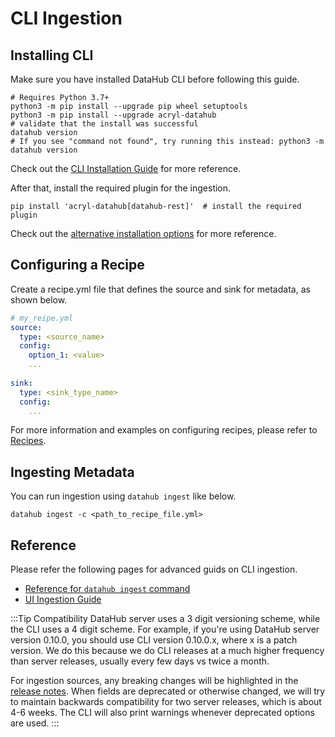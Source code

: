 # CLI Ingestion

## Installing CLI

Make sure you have installed DataHub CLI before following this guide. 
```shell
# Requires Python 3.7+
python3 -m pip install --upgrade pip wheel setuptools
python3 -m pip install --upgrade acryl-datahub
# validate that the install was successful
datahub version
# If you see "command not found", try running this instead: python3 -m datahub version
```
Check out the [CLI Installation Guide](../docs/cli.md#installation) for more reference. 

After that, install the required plugin for the ingestion.

```shell
pip install 'acryl-datahub[datahub-rest]'  # install the required plugin
```
Check out the [alternative installation options](../docs/cli.md#alternate-installation-options) for more reference. 

## Configuring a Recipe
Create a recipe.yml file that defines the source and sink for metadata, as shown below.
```yaml
# my_reipe.yml
source:
  type: <source_name>
  config:
    option_1: <value>
    ...
  
sink:
  type: <sink_type_name>
  config:
    ...
```

For more information and examples on configuring recipes, please refer to [Recipes](recipe_overview.md).

## Ingesting Metadata
You can run ingestion using `datahub ingest` like below.  

```shell
datahub ingest -c <path_to_recipe_file.yml>
```

## Reference

Please refer the following pages for advanced guids on CLI ingestion.
- [Reference for `datahub ingest` command](../docs/cli.md#ingest)
- [UI Ingestion Guide](../docs/ui-ingestion.md)

:::Tip Compatibility
DataHub server uses a 3 digit versioning scheme, while the CLI uses a 4 digit scheme. For example, if you're using DataHub server version 0.10.0, you should use CLI version 0.10.0.x, where x is a patch version.
We do this because we do CLI releases at a much higher frequency than server releases, usually every few days vs twice a month.

For ingestion sources, any breaking changes will be highlighted in the [release notes](../docs/how/updating-datahub.md). When fields are deprecated or otherwise changed, we will try to maintain backwards compatibility for two server releases, which is about 4-6 weeks. The CLI will also print warnings whenever deprecated options are used.
:::